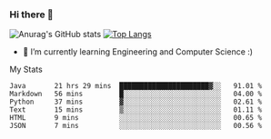 ### Hi there 👋

![Anurag's GitHub stats](https://github-readme-stats.vercel.app/api?username=MatteoIorio11&show_icons=true&theme=dark) 
[![Top Langs](https://github-readme-stats.vercel.app/api/top-langs/?username=MatteoIorio11&theme=dark)](https://github.com/MatteoIorio11/github-readme-stats)

- 🌱 I’m currently learning Engineering and Computer Science :)

<!--
**MatteoIorio11/MatteoIorio11** is a ✨ _special_ ✨ repository because its `README.md` (this file) appears on your GitHub profile.

Here are some ideas to get you started:

- 🔭 I’m currently working on ...
- 🌱 I’m currently learning ...
- 👯 I’m looking to collaborate on ...
- 🤔 I’m looking for help with ...
- 💬 Ask me about ...
- 📫 How to reach me: ...
- 😄 Pronouns: ...
- ⚡ Fun fact: ...
-->
My Stats
<!--START_SECTION:waka-->

```text
Java       21 hrs 29 mins  ██████████████████████▓░░   91.01 %
Markdown   56 mins         █░░░░░░░░░░░░░░░░░░░░░░░░   04.00 %
Python     37 mins         ▓░░░░░░░░░░░░░░░░░░░░░░░░   02.61 %
Text       15 mins         ▒░░░░░░░░░░░░░░░░░░░░░░░░   01.11 %
HTML       9 mins          ░░░░░░░░░░░░░░░░░░░░░░░░░   00.65 %
JSON       7 mins          ░░░░░░░░░░░░░░░░░░░░░░░░░   00.56 %
```

<!--END_SECTION:waka-->
